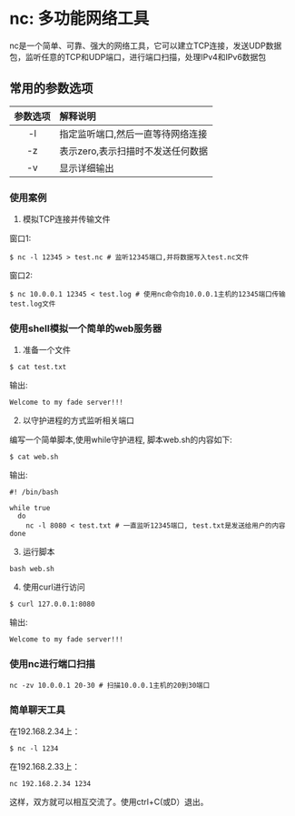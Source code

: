 # nc: 多功能网络工具

nc是一个简单、可靠、强大的网络工具，它可以建立TCP连接，发送UDP数据包，监听任意的TCP和UDP端口，进行端口扫描，处理IPv4和IPv6数据包

## 常用的参数选项

|参数选项|解释说明|
|:---:|:---|
|-l|指定监听端口,然后一直等待网络连接|
|-z|表示zero,表示扫描时不发送任何数据|
|-v|显示详细输出|

### 使用案例

1. 模拟TCP连接并传输文件

窗口1:

```shell
$ nc -l 12345 > test.nc # 监听12345端口,并将数据写入test.nc文件
```

窗口2:

```shell
$ nc 10.0.0.1 12345 < test.log # 使用nc命令向10.0.0.1主机的12345端口传输test.log文件
```

### 使用shell模拟一个简单的web服务器

1. 准备一个文件
```shell
$ cat test.txt
```

输出:

```shell
Welcome to my fade server!!!
```

2. 以守护进程的方式监听相关端口

编写一个简单脚本,使用while守护进程, 脚本web.sh的内容如下:

```shell
$ cat web.sh
```

输出:

```shell
#! /bin/bash

while true
  do
    nc -l 8080 < test.txt # 一直监听12345端口, test.txt是发送给用户的内容
done
```

3. 运行脚本

```shell
bash web.sh
```

4. 使用curl进行访问

```shell
$ curl 127.0.0.1:8080
```

输出:

```shell
Welcome to my fade server!!!
```

### 使用nc进行端口扫描

```shell
nc -zv 10.0.0.1 20-30 # 扫描10.0.0.1主机的20到30端口
```

### 简单聊天工具

在192.168.2.34上： 

```shell
$ nc -l 1234
```

在192.168.2.33上： 
```shell
nc 192.168.2.34 1234
```

这样，双方就可以相互交流了。使用ctrl+C(或D）退出。

